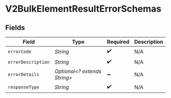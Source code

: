 # V2BulkElementResultErrorSchemas


## Fields

| Field                        | Type                         | Required                     | Description                  |
| ---------------------------- | ---------------------------- | ---------------------------- | ---------------------------- |
| `errorCode`                  | *String*                     | :heavy_check_mark:           | N/A                          |
| `errorDescription`           | *String*                     | :heavy_check_mark:           | N/A                          |
| `errorDetails`               | *Optional<? extends String>* | :heavy_minus_sign:           | N/A                          |
| `responseType`               | *String*                     | :heavy_check_mark:           | N/A                          |